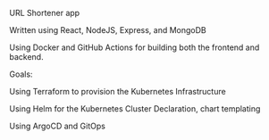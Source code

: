 URL Shortener app

Written using React, NodeJS, Express, and MongoDB

Using Docker and GitHub Actions for building both the frontend and backend.

Goals:

Using Terraform to provision the Kubernetes Infrastructure

Using Helm for the Kubernetes Cluster Declaration, chart templating 

Using ArgoCD and GitOps
